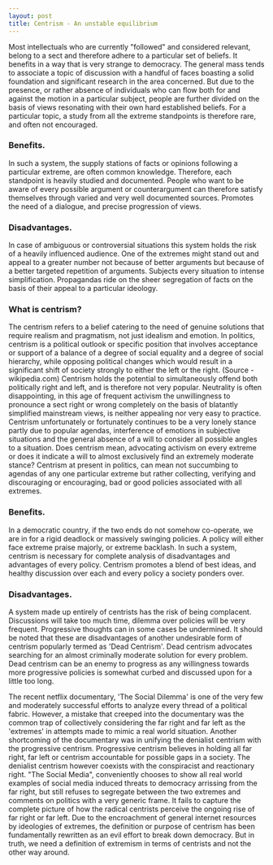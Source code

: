 ```yaml
---
layout: post
title: Centrism - An unstable equilibrium
---
```

Most intellectuals who are currently "followed" and considered relevant, belong to a sect and therefore adhere to a particular set of beliefs. It benefits in a way that is very strange to democracy. The general mass tends to associate a topic of discussion with a handful of faces boasting a solid foundation and significant research in the area concerned. But due to the presence, or rather absence of individuals who can flow both for and against the motion in a particular subject, people are further divided on the basis of views resonating with their own hard established beliefs. For a particular topic, a study from all the extreme standpoints is therefore rare, and often not encouraged.

### Benefits.

In such a system, the supply stations of facts or opinions following a particular extreme, are often common knowledge. Therefore, each standpoint is heavily studied and documented. People who want to be aware of every possible argument or counterargument can therefore satisfy themselves through varied and very well documented sources.
Promotes the need of a dialogue, and precise progression of views.

### Disadvantages.

In case of ambiguous or controversial situations this system holds the risk of a heavily influenced audience. One of the extremes might stand out and appeal to a greater number not because of better arguments but because of a better targeted repetition of arguments.
Subjects every situation to intense simplification. Propagandas ride on the sheer segregation of facts on the basis of their appeal to a particular ideology.

### What is centrism?

The centrism refers to a belief catering to the need of genuine solutions that require realism and pragmatism, not just idealism and emotion. In politics, centrism is a political outlook or specific position that involves acceptance or support of a balance of a degree of social equality and a degree of social hierarchy, while opposing political changes which would result in a significant shift of society strongly to either the left or the right. (Source - wikipedia.com)
Centrism holds the potential to simultaneously offend both politically right and left, and is therefore not very popular. Neutrality is often disappointing, in this age of frequent activism the unwillingness to pronounce a sect right or wrong completely on the basis of blatantly simplified mainstream views, is neither appealing nor very easy to practice. Centrism unfortunately or fortunately continues to be a very lonely stance partly due to popular agendas, interference of emotions in subjective situations and the general absence of a will to consider all possible angles to a situation.
Does centrism mean, advocating activism on every extreme or does it indicate a will to almost exclusively find an extremely moderate stance?
Centrism at present in politics, can mean not succumbing to agendas of any one particular extreme but rather collecting, verifying and discouraging or encouraging, bad or good policies associated with all extremes. 

### Benefits.

In a democratic country, if the two ends do not somehow co-operate, we are in for a rigid deadlock or massively swinging policies. A policy will either face extreme praise majorly, or extreme backlash. In such a system, centrism is necessary for complete analysis of disadvantages and advantages of every policy.
Centrism promotes a blend of best ideas, and healthy discussion over each and every policy a society ponders over.

### Disadvantages.

A system made up entirely of centrists has the risk of being complacent. Discussions will take too much time, dilemma over policies will be very frequent.
Progressive thoughts can in some cases be undermined.
It should be noted that these are disadvantages of another undesirable form of centrism popularly termed as 'Dead Centrism'. Dead centrism advocates searching for an almost criminally moderate solution for every problem. Dead centrism can be an enemy to progress as any willingness towards more progressive policies is somewhat curbed and discussed upon for a little too long. 

The recent netflix documentary, 'The Social Dilemma' is one of the very few and moderately successful efforts to analyze every thread of a political fabric. However, a mistake that creeped into the documentary was the common trap of collectively considering the far right and far left as the 'extremes' in attempts made to mimic a real world situation. Another shortcoming of the documentary was in unifying the denialist centrism with the progressive centrism. Progressive centrism believes in holding all far right, far left or centrism  accountable for possible gaps in a society. The denialist centrism however coexists with the conspiracist and reactionary right. "The Social Media", conveniently chooses to show all real world examples of social media induced threats to democracy arrissing from the far right, but still refuses to segregate between the two extremes and comments on politics with a very generic frame. It fails to capture the complete picture of how the radical centrists perceive the ongoing rise of far right or far left.
Due to the encroachment of general internet resources by ideologies of extremes, the definition or purpose of centrism has been fundamentally rewritten as an evil effort to break down democracy. But in truth, we need a definition of extremism in terms of centrists and not the other way around.
